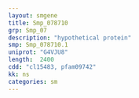 ```yaml
---
layout: smgene
title: Smp_078710
grp: Smp_07
description: "hypothetical protein"
smp: Smp_078710.1
uniprot: "G4VJU8"
length:  2400
cdd: "cl15483, pfam09742"
kk: ns
categories: sm
---
```

